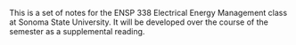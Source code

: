 This is a set of notes for the ENSP 338 Electrical Energy Management class at Sonoma State University.
It will be developed over the course of the semester as a supplemental reading.

